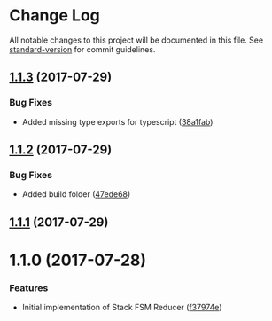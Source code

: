 # Change Log

All notable changes to this project will be documented in this file. See [standard-version](https://github.com/conventional-changelog/standard-version) for commit guidelines.

<a name="1.1.3"></a>
## [1.1.3](https://github.com/Odrinwhite/stack-fsm-reducer/compare/v1.1.2...v1.1.3) (2017-07-29)


### Bug Fixes

* Added missing type exports for typescript ([38a1fab](https://github.com/Odrinwhite/stack-fsm-reducer/commit/38a1fab))



<a name="1.1.2"></a>
## [1.1.2](https://github.com/Odrinwhite/stack-fsm-reducer/compare/v1.1.1...v1.1.2) (2017-07-29)


### Bug Fixes

* Added build folder ([47ede68](https://github.com/Odrinwhite/stack-fsm-reducer/commit/47ede68))



<a name="1.1.1"></a>
## [1.1.1](https://github.com/Odrinwhite/stack-fsm-reducer/compare/v1.1.0...v1.1.1) (2017-07-29)



<a name="1.1.0"></a>
# 1.1.0 (2017-07-28)


### Features

* Initial implementation of Stack FSM Reducer ([f37974e](https://github.com/Odrinwhite/stack-fsm-reducer/commit/f37974e))
